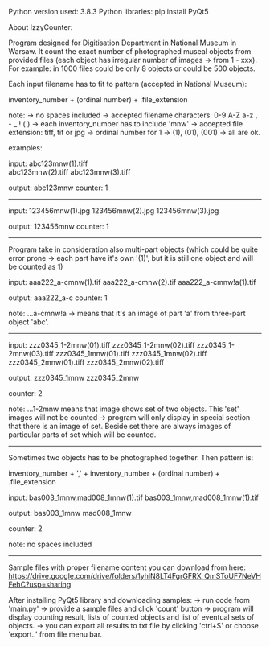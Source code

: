 Python version used:    3.8.3
Python libraries:       pip install PyQt5


About IzzyCounter:

Program designed for Digitisation Department in National Museum in Warsaw.
It count the exact number of photographed museal objects from provided files (each object has irregular number of images -> from 1 - xxx). For example: in 1000 files could be only 8 objects or could be 500 objects.


Each input filename has to fit to pattern (accepted in National Museum):

inventory_number + (ordinal number) + .file_extension

note: -> no spaces included
      -> accepted filename characters: 0-9 A-Z a-z , - _ ! ( )
      -> each inventory_number has to include 'mnw'
      -> accepted file extension: tiff, tif or jpg
      -> ordinal number for 1 -> (1), (01), (001) -> all are ok. 


examples:

input:      abc123mnw(1).tiff                     
            abc123mnw(2).tiff
            abc123mnw(3).tiff
        
output:     abc123mnw
counter:    1
        
------------------------------------

input:      123456mnw(1).jpg
            123456mnw(2).jpg
            123456mnw(3).jpg

output:     123456mnw
counter:    1
        
------------------------------------
Program take in consideration also multi-part objects (which could be quite error prone -> each part have it's own '(1)', but it is still one object and will be counted as 1)

input:      aaa222_a-cmnw(1).tif
            aaa222_a-cmnw(2).tif
            aaa222_a-cmnw!a(1).tif

output:     aaa222_a-c
counter:    1

note:       ...a-cmnw!a -> means that it's an image of part 'a' from three-part object 'abc'.

------------------------------------
input:      zzz0345_1-2mnw(01).tiff
            zzz0345_1-2mnw(02).tiff
            zzz0345_1-2mnw(03).tiff
            zzz0345_1mnw(01).tiff
            zzz0345_1mnw(02).tiff
            zzz0345_2mnw(01).tiff
            zzz0345_2mnw(02).tiff

output:     zzz0345_1mnw
            zzz0345_2mnw
            
counter:    2

note:       ...1-2mnw means that image shows set of two objects.
            This 'set' images will not be counted -> program will only display in special section that there is an image of set.
            Beside set there are always images of particular parts of set which will be counted.
            
------------------------------------
Sometimes two objects has to be photographed together. Then pattern is:

inventory_number + ',' + inventory_number + (ordinal number) + .file_extension

input:      bas003_1mnw,mad008_1mnw(1).tif
            bas003_1mnw,mad008_1mnw(1).tif
            
output:     bas003_1mnw
            mad008_1mnw

counter:    2

note:       no spaces included

*******************************

Sample files with proper filename content you can download from here:
https://drive.google.com/drive/folders/1yhlN8LT4FgrGFRX_QmSToUF7NeVHFehC?usp=sharing


After installing PyQt5 library and downloading samples:
  -> run code from 'main.py'
  -> provide a sample files and click 'count' button
  -> program will display counting result, lists of counted objects and list of eventual sets of objects.
  -> you can export all results to txt file by clicking 'ctrl+S' or choose 'export..' from file menu bar.
  
